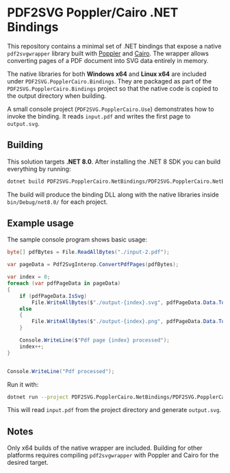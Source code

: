 # PDF2SVG Poppler/Cairo .NET Bindings

This repository contains a minimal set of .NET bindings that expose a native `pdf2svgwrapper` library built with [Poppler](https://poppler.freedesktop.org/) and [Cairo](https://www.cairographics.org/). The wrapper allows converting pages of a PDF document into SVG data entirely in memory.

The native libraries for both **Windows x64** and **Linux x64** are included under `PDF2SVG.PopplerCairo.Bindings`. They are packaged as part of the `PDF2SVG.PopplerCairo.Bindings` project so that the native code is copied to the output directory when building.

A small console project (`PDF2SVG.PopplerCairo.Use`) demonstrates how to invoke the binding. It reads `input.pdf` and writes the first page to `output.svg`.

## Building

This solution targets **.NET 8.0**. After installing the .NET 8 SDK you can build everything by running:

```bash
dotnet build PDF2SVG.PopplerCairo.NetBindings/PDF2SVG.PopplerCairo.NetBindings.sln
```

The build will produce the binding DLL along with the native libraries inside `bin/Debug/net8.0/` for each project.

## Example usage

The sample console program shows basic usage:

```csharp
byte[] pdfBytes = File.ReadAllBytes("./input-2.pdf");

var pageData = Pdf2SvgInterop.ConvertPdfPages(pdfBytes);

var index = 0;
foreach (var pdfPageData in pageData)
{
    if (pdfPageData.IsSvg)
        File.WriteAllBytes($"./output-{index}.svg", pdfPageData.Data.ToArray());
    else
    {
        File.WriteAllBytes($"./output-{index}.png", pdfPageData.Data.ToArray());
    }

    Console.WriteLine($"Pdf page {index} processed");
    index++;
}


Console.WriteLine("Pdf processed");
```

Run it with:

```bash
dotnet run --project PDF2SVG.PopplerCairo.NetBindings/PDF2SVG.PopplerCairo.Use
```

This will read `input.pdf` from the project directory and generate `output.svg`.

## Notes

Only x64 builds of the native wrapper are included. Building for other platforms requires compiling `pdf2svgwrapper` with Poppler and Cairo for the desired target.

